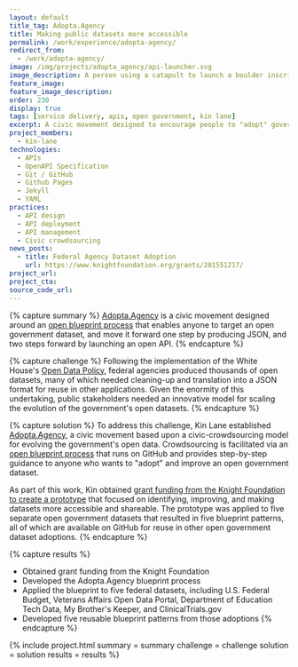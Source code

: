 ```yaml
---
layout: default
title_tag: Adopta.Agency
title: Making public datasets more accessible
permalink: /work/experience/adopta-agency/
redirect_from:
  - /work/adopta-agency/
image: /img/projects/adopta_agency/api-launcher.svg
image_description: A person using a catapult to launch a boulder inscribed with the acronym API.
feature_image:
feature_image_description:
order: 230
display: true
tags: [service delivery, apis, open government, kin lane]
excerpt: A civic movement designed to encourage people to "adopt" government's open datasets, and improve the way these datasets are shared with the public.
project_members:
  - kin-lane
technologies:
  - APIs
  - OpenAPI Specification
  - Git / GitHub
  - Github Pages
  - Jekyll
  - YAML
practices:
  - API design
  - API deployment
  - API management
  - Civic crowdsourcing
news_posts:
  - title: Federal Agency Dataset Adoption
    url: https://www.knightfoundation.org/grants/201551217/
project_url:
project_cta:
source_code_url:
---
```


{% capture summary %}
[Adopta.Agency](http://adopta.agency/) is a civic movement designed
around an [open blueprint process](http://adopta-agency.github.io/adopta-blueprint/)
that enables anyone to target an open government dataset, and move it forward one step by
producing JSON, and two steps forward by launching an open API.
{% endcapture %}

{% capture challenge %}
Following the implementation of the White House's
[Open Data Policy](https://project-open-data.cio.gov/policy-memo/),
federal agencies produced thousands of open datasets, many of which needed
cleaning-up and translation into a JSON format for reuse in other applications.
Given the enormity of this undertaking, public stakeholders needed an innovative
model for scaling the evolution of the government's open datasets.
{% endcapture %}

{% capture solution %}
To address this challenge, Kin Lane established
[Adopta.Agency](http://adopta.agency/),
a civic movement based upon a civic-crowdsourcing model for
evolving the government's open data. Crowdsourcing is facilitated
via an [open blueprint process](http://adopta-agency.github.io/adopta-blueprint/)
that runs on GitHub and provides step-by-step guidance to anyone who
wants to "adopt" and improve an open government dataset.


As part of this work, Kin obtained [grant funding from the Knight Foundation to create a prototype](http://kinlane.com/2016/01/22/overview-of-my-knight-funded-adoptaagency-project/)
that focused on identifying, improving, and making datasets more accessible
and shareable. The prototype was applied to five separate open
government datasets that resulted in five blueprint patterns, all of
which are available on GitHub for reuse in other open government
dataset adoptions.
{% endcapture %}

{% capture results %}
- Obtained grant funding from the Knight Foundation
- Developed the Adopta.Agency blueprint process
- Applied the blueprint to five federal datasets, including U.S.
  Federal Budget, Veterans Affairs Open Data Portal, Department
  of Education Tech Data, My Brother's Keeper, and ClinicalTrials.gov
- Developed five reusable blueprint patterns from those adoptions
{% endcapture %}

{% include project.html
  summary = summary
  challenge = challenge
  solution = solution
  results = results
%}
